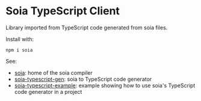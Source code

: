 # Soia TypeScript Client

Library imported from TypeScript code generated from soia files.

Install with:
```shell
npm i soia
```

See:

*   [soia](https://github.com/gepheum/soia): home of the soia compiler
*   [soia-typescript-gen](https://github.com/gepheum/soia-typescript-gen): soia to TypeScript code generator
*   [soia-typescript-example](https://github.com/gepheum/soia-typescript-example): example showing how to use soia's TypeScript code generator in a project
